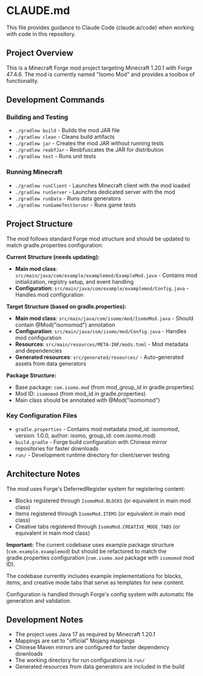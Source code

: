 # CLAUDE.md

This file provides guidance to Claude Code (claude.ai/code) when working with code in this repository.

## Project Overview

This is a Minecraft Forge mod project targeting Minecraft 1.20.1 with Forge 47.4.6. The mod is currently named "Isomo Mod" and provides a toolbox of functionality.

## Development Commands

### Building and Testing

- `./gradlew build` - Builds the mod JAR file
- `./gradlew clean` - Cleans build artifacts
- `./gradlew jar` - Creates the mod JAR without running tests
- `./gradlew reobfJar` - Reobfuscates the JAR for distribution
- `./gradlew test` - Runs unit tests

### Running Minecraft

- `./gradlew runClient` - Launches Minecraft client with the mod loaded
- `./gradlew runServer` - Launches dedicated server with the mod
- `./gradlew runData` - Runs data generators
- `./gradlew runGameTestServer` - Runs game tests

## Project Structure

The mod follows standard Forge mod structure and should be updated to match gradle.properties configuration:

**Current Structure (needs updating):**

- **Main mod class**: `src/main/java/com/example/examplemod/ExampleMod.java` - Contains mod initialization, registry setup, and event handling
- **Configuration**: `src/main/java/com/example/examplemod/Config.java` - Handles mod configuration

**Target Structure (based on gradle.properties):**

- **Main mod class**: `src/main/java/com/isomo/mod/IsomoMod.java` - Should contain @Mod("isomomod") annotation
- **Configuration**: `src/main/java/com/isomo/mod/Config.java` - Handles mod configuration
- **Resources**: `src/main/resources/META-INF/mods.toml` - Mod metadata and dependencies
- **Generated resources**: `src/generated/resources/` - Auto-generated assets from data generators

**Package Structure:**

- Base package: `com.isomo.mod` (from mod_group_id in gradle.properties)
- Mod ID: `isomomod` (from mod_id in gradle.properties)
- Main class should be annotated with @Mod("isomomod")

### Key Configuration Files

- `gradle.properties` - Contains mod metadata (mod_id: isomomod, version: 1.0.0, author: isomo, group_id: com.isomo.mod)
- `build.gradle` - Forge build configuration with Chinese mirror repositories for faster downloads
- `run/` - Development runtime directory for client/server testing

## Architecture Notes

The mod uses Forge's DeferredRegister system for registering content:

- Blocks registered through `IsomoMod.BLOCKS` (or equivalent in main mod class)
- Items registered through `IsomoMod.ITEMS` (or equivalent in main mod class)
- Creative tabs registered through `IsomoMod.CREATIVE_MODE_TABS` (or equivalent in main mod class)

**Important:** The current codebase uses example package structure (`com.example.examplemod`) but should be refactored to match the gradle.properties configuration (`com.isomo.mod` package with `isomomod` mod ID).

The codebase currently includes example implementations for blocks, items, and creative mode tabs that serve as templates for new content.

Configuration is handled through Forge's config system with automatic file generation and validation.

## Development Notes

- The project uses Java 17 as required by Minecraft 1.20.1
- Mappings are set to "official" Mojang mappings
- Chinese Maven mirrors are configured for faster dependency downloads
- The working directory for run configurations is `run/`
- Generated resources from data generators are included in the build
